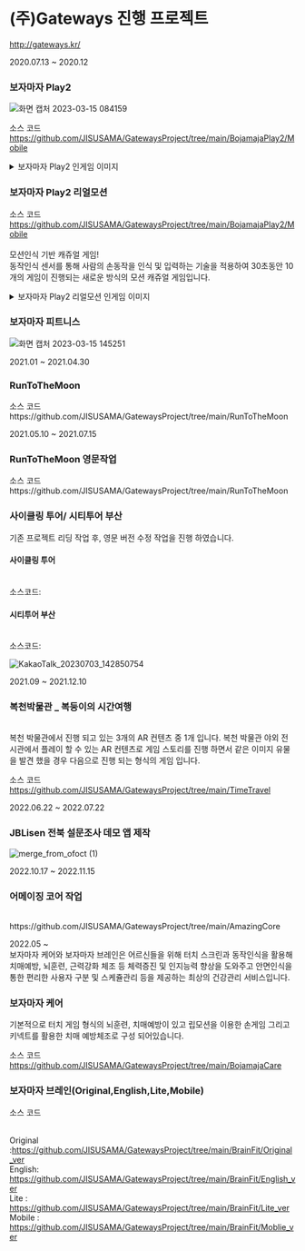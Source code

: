 # (주)Gateways 진행 프로젝트

http://gateways.kr/


2020.07.13 ~ 2020.12 
<h3>보자마자 Play2</h3>

![화면 캡처 2023-03-15 084159](https://user-images.githubusercontent.com/38304918/225186471-ada6bcce-e0bf-4c01-99f6-d2810922fb8c.png)

소스 코드
<br>https://github.com/JISUSAMA/GatewaysProject/tree/main/BojamajaPlay2/Mobile

<details>
<summary> 보자마자 Play2 인게임 이미지 </summary>

![화면 캡처 2023-03-15 084159](https://user-images.githubusercontent.com/38304918/225186471-ada6bcce-e0bf-4c01-99f6-d2810922fb8c.png)
![화면 캡처 2023-03-15 084545](https://user-images.githubusercontent.com/38304918/225186482-c0c77481-0a8f-4ada-8ebe-3c92ff8d4b01.png)
![화면 캡처 2023-03-15 084636](https://user-images.githubusercontent.com/38304918/225186490-060bb3e0-7664-40db-9c0a-2f8eb7090a74.png)
![화면 캡처 2023-03-15 084704](https://user-images.githubusercontent.com/38304918/225186493-fff84767-fb0d-4b03-9f51-4404d49cd176.png)

</details>

<h3>보자마자 Play2 리얼모션</h3>

소스 코드
<br>https://github.com/JISUSAMA/GatewaysProject/tree/main/BojamajaPlay2/Mobile  
<br>
모션인식 기반 캐쥬얼 게임!<br>
동작인식 센서를 통해 사람의 손동작을 인식 및 입력하는 기술을 적용하여 30초동안 10개의 게임이 진행되는 새로운 방식의 모션 캐쥬얼 게임입니다.
<details>
<summary> 보자마자 Play2 리얼모션 인게임 이미지</summary>


</details>
<h3>보자마자 피트니스</h3>

![화면 캡처 2023-03-15 145251](https://user-images.githubusercontent.com/38304918/225229355-4aa8557f-f861-438a-84d7-18f45a5374f8.png)

2021.01 ~ 2021.04.30
<h3>RunToTheMoon</h3>
소스 코드
<br>https://github.com/JISUSAMA/GatewaysProject/tree/main/RunToTheMoon

2021.05.10 ~ 2021.07.15
<h3>RunToTheMoon 영문작업</h3>
소스 코드
<br>https://github.com/JISUSAMA/GatewaysProject/tree/main/RunToTheMoon

<h3>사이클링 투어/ 시티투어 부산</h3>
기존 프로젝트 리딩 작업 후, 영문 버전 수정 작업을 진행 하였습니다.

<h4>사이클링 투어</h4>
<br>소스코드:

<h4>시티투어 부산</h4>
<br>소스코드: 

![KakaoTalk_20230703_142850754](https://github.com/JISUSAMA/UnityStudy/assets/38304918/af82dfde-007c-42e4-ba8c-84c29caeea51)

2021.09 ~ 2021.12.10
<h3>복천박물관 _ 복둥이의 시간여행</h3>

<br> 복천 박물관에서 진행 되고 있는 3개의 AR 컨텐츠 중 1개 입니다.
복천 박물관 야외 전시관에서 플레이 할 수 있는 AR 컨텐츠로 게임 스토리를 진행 하면서 같은 이미지 유물을 발견 했을 경우 다음으로 진행 되는 형식의 게임 입니다.

소스 코드 
<br>https://github.com/JISUSAMA/GatewaysProject/tree/main/TimeTravel

2022.06.22 ~ 2022.07.22  
<h3>JBLisen 전북 설문조사 데모 앱 제작</h3>

![merge_from_ofoct (1)](https://user-images.githubusercontent.com/38304918/225776910-c33a10bc-4407-4d13-bea0-45cdc022180c.jpg)

2022.10.17 ~ 2022.11.15
<h3>어메이징 코어 작업</h3>
<br>https://github.com/JISUSAMA/GatewaysProject/tree/main/AmazingCore

2022.05 ~  
보자마자 케어와 보자마자 브레인은 어르신들을 위해 터치 스크린과 동작인식을 활용해 치매예방, 뇌훈련, 근력강화 체조 등 체력증진 및 인지능력 향상을 도와주고 안면인식을 통한 편리한 사용자 구분 및 스케쥴관리 등을 제공하는 최상의 건강관리 서비스입니다.

<h3>보자마자 케어</h3>
기본적으로 터치 게임 형식의 뇌훈련, 치매예방이 있고 립모션을 이용한 손게임 그리고 키넥트를 활용한 치매 예방체조로 구성 되어있습니다.

소스 코드 
<br>https://github.com/JISUSAMA/GatewaysProject/tree/main/BojamajaCare


<h3>보자마자 브레인(Original,English,Lite,Mobile)</h3>

소스 코드 

<br>Original :https://github.com/JISUSAMA/GatewaysProject/tree/main/BrainFit/Original_ver
<br>English: https://github.com/JISUSAMA/GatewaysProject/tree/main/BrainFit/English_ver
<br>Lite : https://github.com/JISUSAMA/GatewaysProject/tree/main/BrainFit/Lite_ver
<br>Mobile : https://github.com/JISUSAMA/GatewaysProject/tree/main/BrainFit/Moblie_ver
